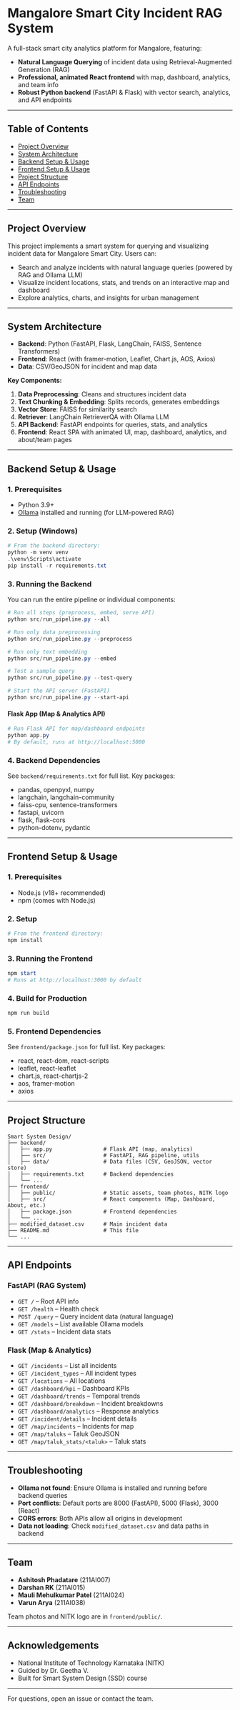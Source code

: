 # Mangalore Smart City Incident RAG System

A full-stack smart city analytics platform for Mangalore, featuring:
- **Natural Language Querying** of incident data using Retrieval-Augmented Generation (RAG)
- **Professional, animated React frontend** with map, dashboard, analytics, and team info
- **Robust Python backend** (FastAPI & Flask) with vector search, analytics, and API endpoints

---

## Table of Contents
- [Project Overview](#project-overview)
- [System Architecture](#system-architecture)
- [Backend Setup & Usage](#backend-setup--usage)
- [Frontend Setup & Usage](#frontend-setup--usage)
- [Project Structure](#project-structure)
- [API Endpoints](#api-endpoints)
- [Troubleshooting](#troubleshooting)
- [Team](#team)

---

## Project Overview
This project implements a smart system for querying and visualizing incident data for Mangalore Smart City. Users can:
- Search and analyze incidents with natural language queries (powered by RAG and Ollama LLM)
- Visualize incident locations, stats, and trends on an interactive map and dashboard
- Explore analytics, charts, and insights for urban management

---

## System Architecture
- **Backend**: Python (FastAPI, Flask, LangChain, FAISS, Sentence Transformers)
- **Frontend**: React (with framer-motion, Leaflet, Chart.js, AOS, Axios)
- **Data**: CSV/GeoJSON for incident and map data

**Key Components:**
1. **Data Preprocessing**: Cleans and structures incident data
2. **Text Chunking & Embedding**: Splits records, generates embeddings
3. **Vector Store**: FAISS for similarity search
4. **Retriever**: LangChain RetrieverQA with Ollama LLM
5. **API Backend**: FastAPI endpoints for queries, stats, and analytics
6. **Frontend**: React SPA with animated UI, map, dashboard, analytics, and about/team pages

---

## Backend Setup & Usage
### 1. Prerequisites
- Python 3.9+
- [Ollama](https://ollama.com/) installed and running (for LLM-powered RAG)

### 2. Setup (Windows)
```powershell
# From the backend directory:
python -m venv venv
.\venv\Scripts\activate
pip install -r requirements.txt
```

### 3. Running the Backend
You can run the entire pipeline or individual components:
```powershell
# Run all steps (preprocess, embed, serve API)
python src/run_pipeline.py --all

# Run only data preprocessing
python src/run_pipeline.py --preprocess

# Run only text embedding
python src/run_pipeline.py --embed

# Test a sample query
python src/run_pipeline.py --test-query

# Start the API server (FastAPI)
python src/run_pipeline.py --start-api
```

#### Flask App (Map & Analytics API)
```powershell
# Run Flask API for map/dashboard endpoints
python app.py
# By default, runs at http://localhost:5000
```

### 4. Backend Dependencies
See `backend/requirements.txt` for full list. Key packages:
- pandas, openpyxl, numpy
- langchain, langchain-community
- faiss-cpu, sentence-transformers
- fastapi, uvicorn
- flask, flask-cors
- python-dotenv, pydantic

---

## Frontend Setup & Usage
### 1. Prerequisites
- Node.js (v18+ recommended)
- npm (comes with Node.js)

### 2. Setup
```powershell
# From the frontend directory:
npm install
```

### 3. Running the Frontend
```powershell
npm start
# Runs at http://localhost:3000 by default
```

### 4. Build for Production
```powershell
npm run build
```

### 5. Frontend Dependencies
See `frontend/package.json` for full list. Key packages:
- react, react-dom, react-scripts
- leaflet, react-leaflet
- chart.js, react-chartjs-2
- aos, framer-motion
- axios

---

## Project Structure
```text
Smart System Design/
├── backend/
│   ├── app.py                # Flask API (map, analytics)
│   ├── src/                  # FastAPI, RAG pipeline, utils
│   ├── data/                 # Data files (CSV, GeoJSON, vector store)
│   ├── requirements.txt      # Backend dependencies
│   └── ...
├── frontend/
│   ├── public/               # Static assets, team photos, NITK logo
│   ├── src/                  # React components (Map, Dashboard, About, etc.)
│   ├── package.json          # Frontend dependencies
│   └── ...
├── modified_dataset.csv      # Main incident data
├── README.md                 # This file
└── ...
```

---

## API Endpoints
### FastAPI (RAG System)
- `GET /` – Root API info
- `GET /health` – Health check
- `POST /query` – Query incident data (natural language)
- `GET /models` – List available Ollama models
- `GET /stats` – Incident data stats

### Flask (Map & Analytics)
- `GET /incidents` – List all incidents
- `GET /incident_types` – All incident types
- `GET /locations` – All locations
- `GET /dashboard/kpi` – Dashboard KPIs
- `GET /dashboard/trends` – Temporal trends
- `GET /dashboard/breakdown` – Incident breakdowns
- `GET /dashboard/analytics` – Response analytics
- `GET /incident/details` – Incident details
- `GET /map/incidents` – Incidents for map
- `GET /map/taluks` – Taluk GeoJSON
- `GET /map/taluk_stats/<taluk>` – Taluk stats

---

## Troubleshooting
- **Ollama not found**: Ensure Ollama is installed and running before backend queries
- **Port conflicts**: Default ports are 8000 (FastAPI), 5000 (Flask), 3000 (React)
- **CORS errors**: Both APIs allow all origins in development
- **Data not loading**: Check `modified_dataset.csv` and data paths in backend

---

## Team
- **Ashitosh Phadatare** (211AI007)
- **Darshan RK** (211AI015)
- **Mauli Mehulkumar Patel** (211AI024)
- **Varun Arya** (211AI038)

Team photos and NITK logo are in `frontend/public/`.

---

## Acknowledgements
- National Institute of Technology Karnataka (NITK)
- Guided by Dr. Geetha V.
- Built for Smart System Design (SSD) course

---

For questions, open an issue or contact the team.
